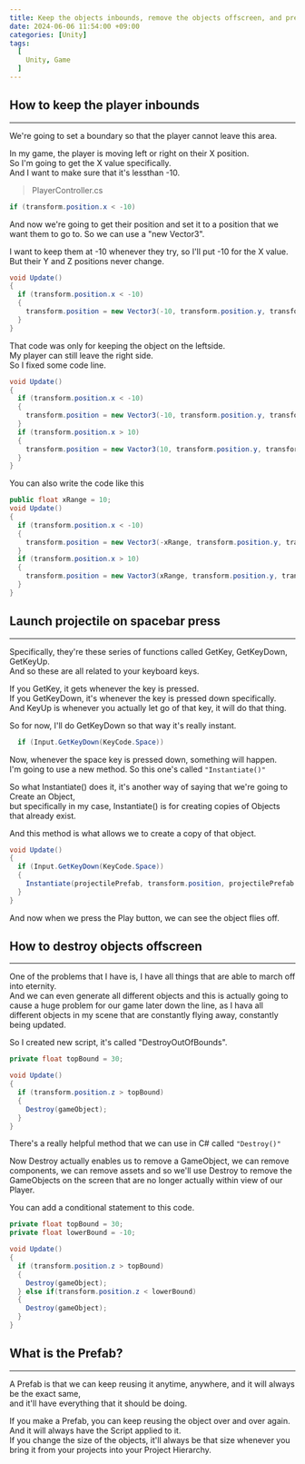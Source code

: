 ```yaml
---
title: Keep the objects inbounds, remove the objects offscreen, and prefabs
date: 2024-06-06 11:54:00 +09:00
categories: [Unity]
tags:
  [
    Unity, Game
  ]
---
```


How to keep the player inbounds
--------------------------------
*****

We're going to set a boundary so that the player cannot leave this area.

In my game, the player is moving left or right on their X position.    
So I'm going to get the X value specifically.   
And I want to make sure that it's lessthan -10.

> PlayerController.cs

```c#
if (transform.position.x < -10)
```

And now we're going to get their position and set it to a position that we want them to go to.
So we can use a "new Vector3".

I want to keep them at -10 whenever they try, so I'll put -10 for the X value.   
But their Y and Z positions never change.

```c#
void Update() 
{
  if (transform.position.x < -10) 
  {
    transform.position = new Vector3(-10, transform.position.y, transform.position.z);
  }
}
```

That code was only for keeping the object on the leftside.   
My player can still leave the right side.   
So I fixed some code line.   

```c#
void Update() 
{
  if (transform.position.x < -10) 
  {
    transform.position = new Vector3(-10, transform.position.y, transform.position.z);
  }
  if (transform.position.x > 10)
  {
    transform.position = new Vactor3(10, transform.position.y, transform.position.z);
  }
}
```

You can also write the code like this

```c#
public float xRange = 10;
void Update() 
{
  if (transform.position.x < -10) 
  {
    transform.position = new Vector3(-xRange, transform.position.y, transform.position.z);
  }
  if (transform.position.x > 10)
  {
    transform.position = new Vactor3(xRange, transform.position.y, transform.position.z);
  }
}
```

Launch projectile on spacebar press
------------------------------------
*****

Specifically, they're these series of functions called GetKey, GetKeyDown, GetKeyUp.   
And so these are all related to your keyboard keys.

If you GetKey, it gets whenever the key is pressed.   
If you GetKeyDown, it's whenever the key is pressed down specifically.   
And KeyUp is whenever you actually let go of that key, it will do that thing.   

So for now, I'll do GetKeyDown so that way it's really instant.

```c#
  if (Input.GetKeyDown(KeyCode.Space))
```

Now, whenever the space key is pressed down, something will happen.   
I'm going to use a new method. So this one's called ```"Instantiate()"```

So what Instantiate() does it,  it's another way of saying that we're going to Create an Object,   
but specifically in my case, Instantiate() is for creating copies of Objects that already exist.   

And this method is what allows we to create a copy of that object.

```c#
void Update() 
{
  if (Input.GetKeyDown(KeyCode.Space))
  {
    Instantiate(projectilePrefab, transform.position, projectilePrefab.transform.rotation);
  }
}
```
And now when we press the Play button, we can see the object flies off.


How to destroy objects offscreen
---------------------------------
*****

One of the problems that I have is, I have all things that are able to march off into eternity.    
And we can even generate all different objects and this is actually going to cause a huge problem for our game later down the line, as I hava all different objects in my scene that are constantly flying away, constantly being updated.

So I created new script, it's called "DestroyOutOfBounds".

```c#
private float topBound = 30;

void Update() 
{
  if (transform.position.z > topBound)
  {
    Destroy(gameObject);
  }
}
```
There's a really helpful method that we can use in C# called ```"Destroy()"```

Now Destroy actually enables us to remove a GameObject, we can remove components, we can remove assets and so we'll use Destroy to remove the GameObjects on the screen that are no longer actually within view of our Player.

You can add a conditional statement to this code.
```c#
private float topBound = 30;
private float lowerBound = -10;

void Update() 
{
  if (transform.position.z > topBound)
  {
    Destroy(gameObject);
  } else if(transform.position.z < lowerBound)
  {
    Destroy(gameObject);
  }
}
```

What is the Prefab?
--------------------
*****

A Prefab is that we can keep reusing it anytime, anywhere, and it will always be the exact same,    
and it'll have everything that it should be doing.

If you make a Prefab, you can keep reusing the object over and over again.    
And it will always have the Script applied to it.    
If you change the size of the objects, it'll always be that size whenever you bring it from your projects into your Project Hierarchy.